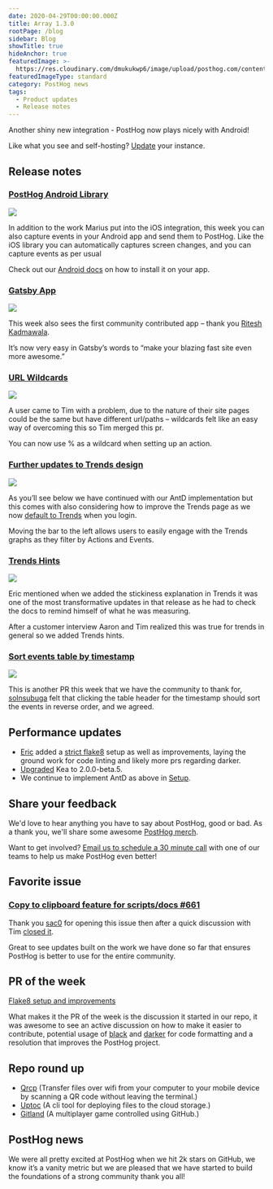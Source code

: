 ```yaml
---
date: 2020-04-29T00:00:00.000Z
title: Array 1.3.0
rootPage: /blog
sidebar: Blog
showTitle: true
hideAnchor: true
featuredImage: >-
  https://res.cloudinary.com/dmukukwp6/image/upload/posthog.com/contents/images/blog/array/default.png
featuredImageType: standard
category: PostHog news
tags:
  - Product updates
  - Release notes
---
```


Another shiny new integration - PostHog now plays nicely with Android!

Like what you see and self-hosting? [Update](/docs/runbook/upgrading-posthog) your instance.

## Release notes

### [PostHog Android Library](/docs/integrate/client/android)

![](https://res.cloudinary.com/dmukukwp6/image/upload/v1710055416/posthog.com/contents/images/04/android-events.gif)

In addition to the work Marius put into the iOS integration, this week you can also capture events in your Android app and send them to PostHog. Like the iOS library you can automatically captures screen changes, and you can capture events as per usual

Check out our [Android docs](/docs/integrate/client/android) on how to install it on your app.

### [Gatsby App](/docs/libraries/gatsby)

![](https://res.cloudinary.com/dmukukwp6/image/upload/v1710055416/posthog.com/contents/images/04/gatsbyplugin.gif)

This week also sees the first community contributed app – thank you [Ritesh Kadmawala](https://github.com/kgritesh/gatsby-plugin-posthog-analytics/).

It’s now very easy in Gatsby’s words to “make your blazing fast site even more awesome.”

### [URL Wildcards](https://github.com/PostHog/posthog/pull/653)

![](https://res.cloudinary.com/dmukukwp6/image/upload/v1710055416/posthog.com/contents/images/04/Posthog-19-e1588157571429.png)

A user came to Tim with a problem, due to the nature of their site pages could be the same but have different url/paths – wildcards felt like an easy way of overcoming this so Tim merged this pr.

You can now use % as a wildcard when setting up an action.

### [Further updates to Trends design](https://github.com/PostHog/posthog/pull/648)

![](https://res.cloudinary.com/dmukukwp6/image/upload/v1710055416/posthog.com/contents/images/04/Posthog-21-e1588171341976.png)

As you’ll see below we have continued with our AntD implementation but this comes with also considering how to improve the Trends page as we now [default to Trends](https://github.com/PostHog/posthog/pull/656) when you login.

Moving the bar to the left allows users to easily engage with the Trends graphs as they filter by Actions and Events.

### [Trends Hints](https://github.com/PostHog/posthog/pull/632)

![](https://res.cloudinary.com/dmukukwp6/image/upload/v1710055416/posthog.com/contents/images/04/Fullscreen_4_29_20__12_09_PM-e1588158606164.png)

Eric mentioned when we added the stickiness explanation in Trends it was one of the most transformative updates in that release as he had to check the docs to remind himself of what he was measuring.

After a customer interview Aaron and Tim realized this was true for trends in general so we added Trends hints.

### [Sort events table by timestamp](https://github.com/PostHog/posthog/pull/626)

![](https://res.cloudinary.com/dmukukwp6/image/upload/v1710055416/posthog.com/contents/images/04/timestampreverse.gif)

This is another PR this week that we have the community to thank for, [solnsubuga](https://github.com/solnsubuga) felt that clicking the table header for the timestamp should sort the events in reverse order, and we agreed.

## Performance updates

* [Eric](https://github.com/eLRuLL) added a [strict flake8](https://github.com/PostHog/posthog/pull/660) setup as well as improvements, laying the ground work for code linting and likely more prs regarding darker.
* [Upgraded](https://github.com/PostHog/posthog/pull/663) Kea to 2.0.0-beta.5.
* We continue to implement AntD as above in [Setup](https://github.com/PostHog/posthog/pull/621).

## Share your feedback
We'd love to hear anything you have to say about PostHog, good or bad. As a thank you, we'll share some awesome [PostHog merch](https://merch.posthog.com).

Want to get involved? [Email us to schedule a 30 minute call](mailto:hey@posthog.com) with one of our teams to help us make PostHog even better!


## Favorite issue

### [Copy to clipboard feature for scripts/docs #661](https://github.com/PostHog/posthog/issues/661)

Thank you [sac0](https://github.com/sac0) for opening this issue then after a quick discussion with Tim [closed it](https://github.com/PostHog/posthog/pull/662).

Great to see updates built on the work we have done so far that ensures PostHog is better to use for the entire community.

## PR of the week

[Flake8 setup and improvements](https://github.com/PostHog/posthog/pull/660)

What makes it the PR of the week is the discussion it started in our repo, it was awesome to see an active discussion on how to make it easier to contribute, potential usage of [black](https://github.com/psf/black) and [darker](https://github.com/akaihola/darker) for code formatting and a resolution that improves the PostHog project.

## Repo round up

* [Qrcp](https://github.com/claudiodangelis/qrcp) (Transfer files over wifi from your computer to your mobile device by scanning a QR code without leaving the terminal.)
* [Uptoc](https://github.com/saltbo/uptoc) (A cli tool for deploying files to the cloud storage.)
* [Gitland](https://github.com/programical/gitland) (A multiplayer game controlled using GitHub.)

## PostHog news

We were all pretty excited at PostHog when we hit 2k stars on GitHub, we know it’s a vanity metric but we are pleased that we have started to build the foundations of a strong community thank you all!

<ArrayCTA />
